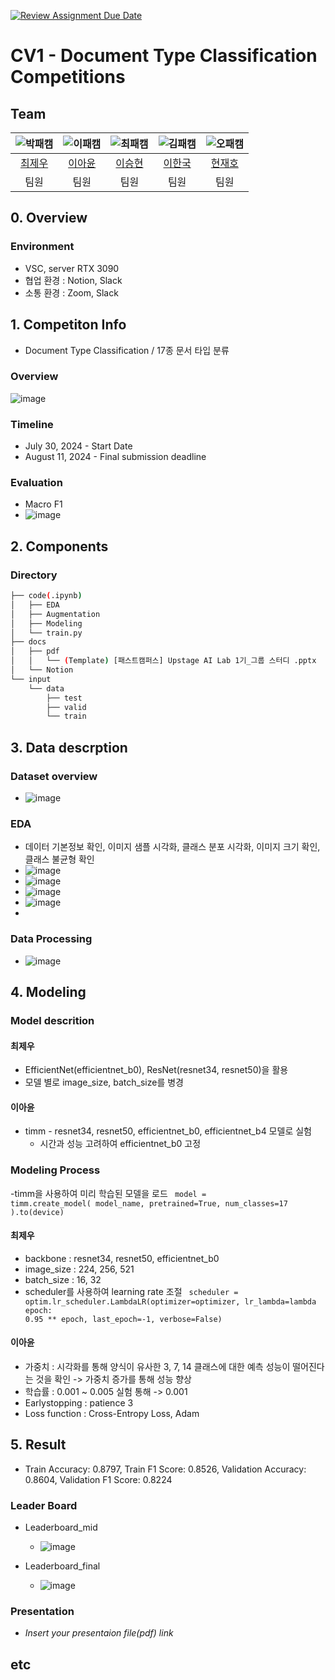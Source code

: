 [![Review Assignment Due Date](https://classroom.github.com/assets/deadline-readme-button-22041afd0340ce965d47ae6ef1cefeee28c7c493a6346c4f15d667ab976d596c.svg)](https://classroom.github.com/a/FVjNDCrt)
# CV1 - Document Type Classification Competitions
## Team

| ![박패캠](https://avatars.githubusercontent.com/u/156163982?v=4) | ![이패캠](https://avatars.githubusercontent.com/u/156163982?v=4) | ![최패캠](https://avatars.githubusercontent.com/u/156163982?v=4) | ![김패캠](https://avatars.githubusercontent.com/u/156163982?v=4) | ![오패캠](https://avatars.githubusercontent.com/u/156163982?v=4) |
| :--------------------------------------------------------------: | :--------------------------------------------------------------: | :--------------------------------------------------------------: | :--------------------------------------------------------------: | :--------------------------------------------------------------: |
|            [최제우](https://github.com/UpstageAILab)             |            [이아윤](https://github.com/UpstageAILab)             |            [이승현](https://github.com/UpstageAILab)             |            [이한국](https://github.com/UpstageAILab)             |            [현재호](https://github.com/UpstageAILab)             |
|                            팀원                             |                            팀원                             |                            팀원                             |                            팀원                             |                            팀원                             |

## 0. Overview
### Environment
- VSC, server RTX 3090
- 협업 환경 : Notion, Slack
- 소통 환경 : Zoom, Slack

## 1. Competiton Info
- Document Type Classification / 17종 문서 타입 분류
  
### Overview

![image](https://github.com/user-attachments/assets/2dbfea5b-b253-4fd1-b612-43dbc684a6d1)


### Timeline

- July 30, 2024 - Start Date
- August 11, 2024 - Final submission deadline

### Evaluation 
- Macro F1
- ![image](https://github.com/user-attachments/assets/bf58d333-afcc-4669-8fd9-d03a4ca64857)


## 2. Components

### Directory
```bash
├── code(.ipynb)
│   ├── EDA
│   ├── Augmentation
│   ├── Modeling
│   └── train.py
├── docs
│   ├── pdf
│   │   └── (Template) [패스트캠퍼스] Upstage AI Lab 1기_그룹 스터디 .pptx
│   └── Notion
└── input
    └── data
        ├── test
        ├── valid
        └── train
```

## 3. Data descrption

### Dataset overview

- ![image](https://github.com/user-attachments/assets/b18505d3-e72f-45d2-9b89-b6cf05dff381)


### EDA
- 데이터 기본정보 확인, 이미지 샘플 시각화, 클래스 분포 시각화, 이미지 크기 확인, 클래스 불균형 확인 
- ![image](https://github.com/user-attachments/assets/440c81b4-561d-40cf-ad6e-2f34521dfdb7)
- ![image](https://github.com/user-attachments/assets/d438536b-6f44-46f8-a252-6a9a578c9385)
- ![image](https://github.com/user-attachments/assets/f98266f3-6d5e-4c72-93a6-dde55b72e0da)
- ![image](https://github.com/user-attachments/assets/2db44821-f42b-4da5-823c-c33f9323976d)
- 

### Data Processing

- ![image](https://github.com/user-attachments/assets/cb42186b-7a3c-4eb7-abe0-e92561e28ebe)

## 4. Modeling

### Model descrition
#### 최제우
- EfficientNet(efficientnet_b0), ResNet(resnet34, resnet50)을 활용
- 모델 별로 image_size, batch_size를 병경
#### 이아윤
- timm - resnet34, resnet50, efficientnet_b0, efficientnet_b4 모델로 실험
  - 시간과 성능 고려하여 efficientnet_b0 고정 

### Modeling Process

-timm을 사용하여 미리 학습된 모델을 로드
<code>
model = timm.create_model(
    model_name,
    pretrained=True,
    num_classes=17
).to(device)
</code>
#### 최제우
- backbone : resnet34, resnet50, efficientnet_b0
- image_size : 224, 256, 521
- batch_size : 16, 32
- scheduler를 사용하여 learning rate 조절
  <code>
  scheduler = optim.lr_scheduler.LambdaLR(optimizer=optimizer,
                                      lr_lambda=lambda epoch: 0.95 ** epoch,
                                      last_epoch=-1,
                                      verbose=False)
  </code>
#### 이아윤
- 가중치 : 시각화를 통해 양식이 유사한 3, 7, 14 클래스에 대한 예측 성능이 떨어진다는 것을 확인 -> 가중치 증가를 통해 성능 향상
- 학습률 : 0.001 ~ 0.005 실험 통해 -> 0.001
- Earlystopping : patience 3
- Loss function : Cross-Entropy Loss, Adam 

## 5. Result
- Train Accuracy: 0.8797, Train F1 Score: 0.8526, Validation Accuracy: 0.8604, Validation F1 Score: 0.8224

### Leader Board
- Leaderboard_mid
  - ![image](https://github.com/user-attachments/assets/664528d7-cdfc-4e77-ac84-d9ebdbb5bb73)

- Leaderboard_final
  - ![image](https://github.com/user-attachments/assets/bd911d2d-81c1-4d14-ab8a-0429ce327856)

### Presentation

- _Insert your presentaion file(pdf) link_

## etc

